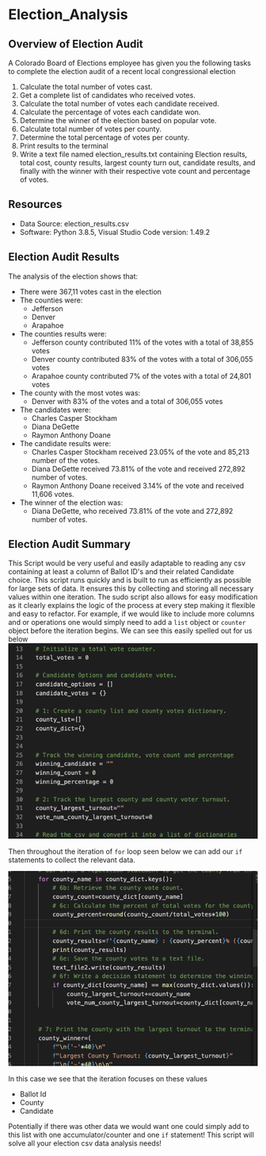 # Election_Analysis
 
## Overview of Election Audit
A Colorado Board of Elections employee has given you the following tasks to complete the election audit of a recent local congressional election
 
1. Calculate the total number of votes cast.
2. Get a complete list of candidates who received votes.
3. Calculate the total number of votes each candidate received.
4. Calculate the percentage of votes each candidate won.
5. Determine the winner of the election based on popular vote.
6. Calculate total number of votes per county.
7. Determine the total percentage of votes per county.
8. Print results to the terminal
9. Write a text file named election_results.txt containing Election results, total cost, county results, largest county turn out, candidate results, and finally with the winner with their respective vote count and percentage of votes.  
 
## Resources
- Data Source: election_results.csv
- Software: Python 3.8.5, Visual Studio Code version: 1.49.2
 
## Election Audit Results
The analysis of the election shows that:
- There were 367,11 votes cast in the election
- The counties were:
   - Jefferson
   - Denver
   - Arapahoe
- The counties results were:
   - Jefferson county contributed 11% of the votes with a total of 38,855 votes
   - Denver county contributed 83% of the votes with a total of 306,055 votes
   - Arapahoe county contributed 7% of the votes with a total of 24,801 votes
- The county with the most votes was:
   - Denver with 83% of the votes and a total of 306,055 votes
- The candidates were:
   - Charles Casper Stockham
   - Diana DeGette
   - Raymon Anthony Doane
- The candidate results were:
   - Charles Casper Stockham received 23.05% of the vote and 85,213 number of the votes.
   - Diana DeGette received 73.81% of the vote and received 272,892 number of votes.
   - Raymon Anthony Doane received 3.14% of the vote and received 11,606 votes.
- The winner of the election was:
   - Diana DeGette, who received 73.81% of the vote and 272,892 number of votes.
 
## Election Audit Summary
This Script would be very useful and easily adaptable to
reading any csv containing at least a column of Ballot ID's and their related Candidate choice. This script runs quickly and is built to run as efficiently as possible for large sets of data. It ensures this by collecting and storing all necessary values within one iteration.  The sudo script also allows for easy modification as it clearly explains the logic of the process at every step making it flexible and easy to refactor. For example, if we would like to include more columns and or operations one would simply need to add a `list` object or `counter` object before the iteration begins. We can see this easily spelled out for us below
![alt text](https://github.com/sebcampos/Election_Analysis/blob/master/Resources/Screen%20Shot%202020-10-02%20at%2012.31.54%20PM.png?raw=True)
 
Then throughout the iteration of `for` loop seen below  we can add our    `if` statements to collect the relevant data.
 
![alt text](https://github.com/sebcampos/Election_Analysis/blob/master/Resources/Screen%20Shot%202020-10-02%20at%2012.33.18%20PM.png?raw=True)
 
In this case we see that the iteration focuses on these values
- Ballot Id
- County
- Candidate
 
Potentially if there was other data we would want one could simply add to this list with one accumulator/counter and one `if` statement! This script will solve all your election csv data analysis needs!